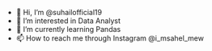 - 👋 Hi, I’m @suhailofficial19
- 👀 I’m interested in Data Analyst 
- 🌱 I’m currently learning Pandas
- 📫 How to reach me through Instagram @i_msahel_mew



<!---
suhailofficial19/suhailofficial19 is a ✨ special ✨ repository because its `README.md` (this file) appears on your GitHub profile.
You can click the Preview link to take a look at your changes.
--->
